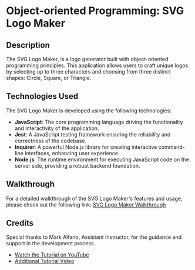 # Object-oriented Programming: SVG Logo Maker

## Description

The SVG Logo Maker, is a logo generator built with object-oriented programming principles. This application allows users to craft unique logos by selecting up to three characters and choosing from three distinct shapes: Circle, Square, or Triangle.

## Technologies Used

The SVG Logo Maker is developed using the following technologies:

- **JavaScript**: The core programming language driving the functionality and interactivity of the application.
- **Jest**: A JavaScript testing framework ensuring the reliability and correctness of the codebase.
- **Inquirer**: A powerful Node.js library for creating interactive command-line interfaces, enhancing user experience.
- **Node.js**: The runtime environment for executing JavaScript code on the server side, providing a robust backend foundation.

## Walkthrough

For a detailed walkthrough of the SVG Logo Maker's features and usage, please check out the following link: [SVG Logo Maker Walkthrough](https://drive.google.com/file/d/1ZliQ7deqfqzZgEW-ekroKouSomHK-hqp/view)

## Credits

Special thanks to Mark Alfano, Assistant Instructor, for the guidance and support in the development process.

- [Watch the Tutorial on YouTube](https://www.youtube.com/watch?v=GJYMcLus3v0)
- [Additional Tutorial Video](https://www.youtube.com/watch?v=N7cJc8cgQYg&t=14s)




